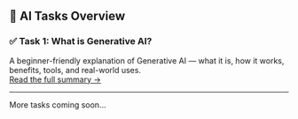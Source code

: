 ## 📘 AI Tasks Overview

### ✅ Task 1: What is Generative AI?
A beginner-friendly explanation of Generative AI — what it is, how it works, benefits, tools, and real-world uses.  
[Read the full summary →](./Generative_AI.pdf)

---

More tasks coming soon...
